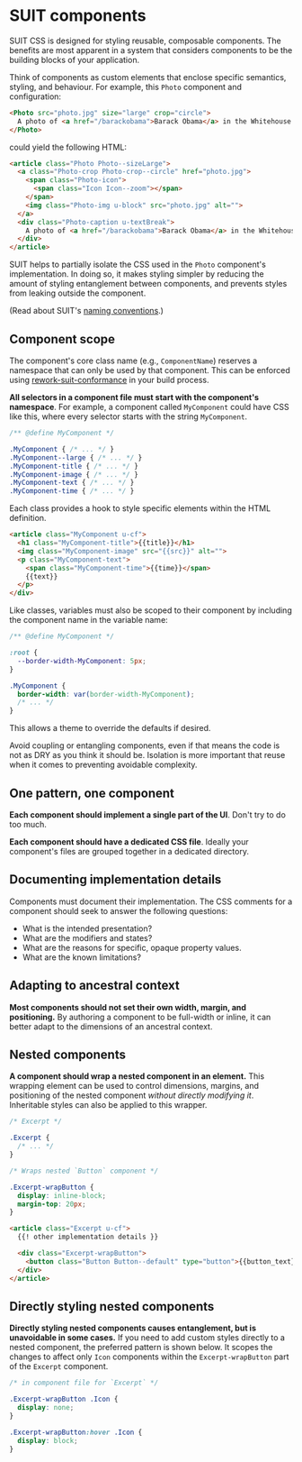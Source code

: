 # SUIT components

SUIT CSS is designed for styling reusable, composable components. The benefits
are most apparent in a system that considers components to be the building
blocks of your application.

Think of components as custom elements that enclose specific semantics,
styling, and behaviour. For example, this `Photo` component and configuration:

```html
<Photo src="photo.jpg" size="large" crop="circle">
  A photo of <a href="/barackobama">Barack Obama</a> in the Whitehouse.
</Photo>
```

could yield the following HTML:

```html
<article class="Photo Photo--sizeLarge">
  <a class="Photo-crop Photo-crop--circle" href="photo.jpg">
    <span class="Photo-icon">
      <span class="Icon Icon--zoom"></span>
    </span>
    <img class="Photo-img u-block" src="photo.jpg" alt="">
  </a>
  <div class="Photo-caption u-textBreak">
    A photo of <a href="/barackobama">Barack Obama</a> in the Whitehouse.
  </div>
</article>
```

SUIT helps to partially isolate the CSS used in the `Photo` component's
implementation. In doing so, it makes styling simpler by reducing the amount of
styling entanglement between components, and prevents styles from leaking
outside the component.

(Read about SUIT's [naming conventions](naming-conventions.md).)

## Component scope

The component's core class name (e.g., `ComponentName`) reserves a namespace
that can only be used by that component. This can be enforced using
[rework-suit-conformance](https://github.com/suitcss/rework-suit-conformance)
in your build process.

**All selectors in a component file must start with the component's
namespace**. For example, a component called `MyComponent` could have CSS like this,
where every selector starts with the string `MyComponent`.

```css
/** @define MyComponent */

.MyComponent { /* ... */ }
.MyComponent--large { /* ... */ }
.MyComponent-title { /* ... */ }
.MyComponent-image { /* ... */ }
.MyComponent-text { /* ... */ }
.MyComponent-time { /* ... */ }
```

Each class provides a hook to style specific elements within the HTML definition.

```html
<article class="MyComponent u-cf">
  <h1 class="MyComponent-title">{{title}}</h1>
  <img class="MyComponent-image" src="{{src}}" alt="">
  <p class="MyComponent-text">
    <span class="MyComponent-time">{{time}}</span>
    {{text}}
  </p>
</div>
```

Like classes, variables must also be scoped to their component by including the
component name in the variable name:

```css
/** @define MyComponent */

:root {
  --border-width-MyComponent: 5px;
}

.MyComponent {
  border-width: var(border-width-MyComponent);
  /* ... */
}
```

This allows a theme to override the defaults if desired.

Avoid coupling or entangling components, even if that means the code is not as
DRY as you think it should be. Isolation is more important that reuse when it
comes to preventing avoidable complexity.

## One pattern, one component

**Each component should implement a single part of the UI**. Don't try to do
too much.

**Each component should have a dedicated CSS file**. Ideally your component's
files are grouped together in a dedicated directory.

## Documenting implementation details

Components must document their implementation. The CSS comments for a component
should seek to answer the following questions:

* What is the intended presentation?
* What are the modifiers and states?
* What are the reasons for specific, opaque property values.
* What are the known limitations?

## Adapting to ancestral context

**Most components should not set their own width, margin, and positioning.** By
authoring a component to be full-width or inline, it can better adapt to the
dimensions of an ancestral context.

## Nested components

**A component should wrap a nested component in an element.** This wrapping
element can be used to control dimensions, margins, and positioning of the
nested component _without directly modifying it_. Inheritable styles can also
be applied to this wrapper.

```css
/* Excerpt */

.Excerpt {
  /* ... */
}

/* Wraps nested `Button` component */

.Excerpt-wrapButton {
  display: inline-block;
  margin-top: 20px;
}
```

```html
<article class="Excerpt u-cf">
  {{! other implementation details }}

  <div class="Excerpt-wrapButton">
    <button class="Button Button--default" type="button">{{button_text}}</button>
  </div>
</article>
```

## Directly styling nested components

**Directly styling nested components causes entanglement, but is unavoidable in
some cases.** If you need to add custom styles directly to a nested component,
the preferred pattern is shown below. It scopes the changes to affect only
`Icon` components within the `Excerpt-wrapButton` part of the `Excerpt`
component.

```css
/* in component file for `Excerpt` */

.Excerpt-wrapButton .Icon {
  display: none;
}

.Excerpt-wrapButton:hover .Icon {
  display: block;
}
```
